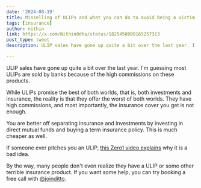 ```yaml
---
date: '2024-08-19'
title: Misselling of ULIPs and what you can do to avoid being a victim
tags: [insurance]
author: nithin
link: https://x.com/Nithin0dha/status/1825450000165257313
post_type: tweet
description: ULIP sales have gone up quite a bit over the last year. I'm guessing most ULIPs are sold by banks because of the high commissions on these products...

---
```

ULIP sales have gone up quite a bit over the last year. I'm guessing most ULIPs are sold by banks because of the high commissions on these products.

While ULIPs promise the best of both worlds, that is, both investments and insurance, the reality is that they offer the worst of both worlds. They have high commissions, and most importantly, the insurance cover you get is not enough.

You are better off separating insurance and investments by investing in direct mutual funds and buying a term insurance policy. This is much cheaper as well.

If someone ever pitches you an ULIP, [this Zero1 video explains](https://www.youtube.com/watch?v=-DQLpA7Fy2g) why it is a bad idea.

By the way, many people don't even realize they have a ULIP or some other terrible insurance product. If you want some help, you can try booking a free call with [@joinditto](https://x.com/joinditto).
